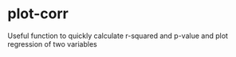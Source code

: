 # plot-corr
Useful function to quickly calculate r-squared and p-value and plot regression of two variables
